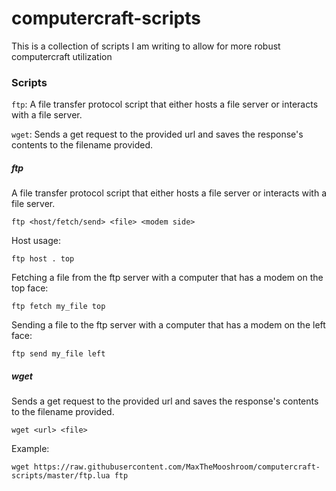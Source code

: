 # computercraft-scripts
 
This is a collection of scripts I am writing to allow for more robust computercraft utilization

### Scripts
`ftp`: A file transfer protocol script that either hosts a file server or interacts with a file server.

`wget`: Sends a get request to the provided url and saves the response's contents to the filename provided.


##### ftp
A file transfer protocol script that either hosts a file server or interacts with a file server.

`ftp <host/fetch/send> <file> <modem side>`


Host usage:

`ftp host . top`


Fetching a file from the ftp server with a computer that has a modem on the top face:

`ftp fetch my_file top`


Sending a file to the ftp server with a computer that has a modem on the left face:

`ftp send my_file left`


##### wget
Sends a get request to the provided url and saves the response's contents to the filename provided.

`wget <url> <file>`

Example: 

`wget https://raw.githubusercontent.com/MaxTheMooshroom/computercraft-scripts/master/ftp.lua ftp`
